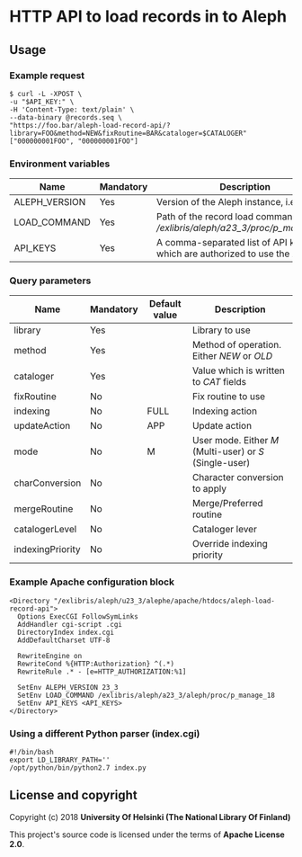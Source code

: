 # HTTP API to load records in to Aleph

## Usage
### Example request
```
$ curl -L -XPOST \
-u "$API_KEY:" \
-H 'Content-Type: text/plain' \
--data-binary @records.seq \
"https://foo.bar/aleph-load-record-api/?library=FOO&method=NEW&fixRoutine=BAR&cataloger=$CATALOGER"
["000000001FOO", "000000001FOO"]
```
### Environment variables
|Name|Mandatory|Description|
| --- | --- | --- |
|ALEPH_VERSION|Yes|Version of the Aleph instance, i.e. *23_3*|
|LOAD_COMMAND|Yes|Path of the record load command, i.e. */exlibris/aleph/a23_3/proc/p_manage_18*|
|API_KEYS|Yes|A comma-separated list of API keys which are authorized to use the API|
### Query parameters
|Name|Mandatory|Default value|Description|
| --- | --- | --- | --- |
|library|Yes||Library to use|
|method|Yes||Method of operation. Either *NEW* or *OLD*|
|cataloger|Yes||Value which is written to *CAT* fields|
|fixRoutine|No||Fix routine to use|
|indexing|No|FULL|Indexing action|
|updateAction|No|APP|Update action|
|mode|No|M|User mode. Either *M* (Multi-user) or *S* (Single-user)|
|charConversion|No||Character conversion to apply|
|mergeRoutine|No||Merge/Preferred routine|
|catalogerLevel|No||Cataloger lever|
|indexingPriority|No||Override indexing priority|
### Example Apache configuration block
```
<Directory "/exlibris/aleph/u23_3/alephe/apache/htdocs/aleph-load-record-api">
  Options ExecCGI FollowSymLinks  
  AddHandler cgi-script .cgi
  DirectoryIndex index.cgi
  AddDefaultCharset UTF-8  
  
  RewriteEngine on
  RewriteCond %{HTTP:Authorization} ^(.*)   
  RewriteRule .* - [e=HTTP_AUTHORIZATION:%1]

  SetEnv ALEPH_VERSION 23_3
  SetEnv LOAD_COMMAND /exlibris/aleph/a23_3/aleph/proc/p_manage_18
  SetEnv API_KEYS <API_KEYS>
</Directory>
```
### Using a different Python parser (index.cgi)
```
#!/bin/bash
export LD_LIBRARY_PATH=''
/opt/python/bin/python2.7 index.py
```
## License and copyright

Copyright (c) 2018 **University Of Helsinki (The National Library Of Finland)**

This project's source code is licensed under the terms of **Apache License 2.0**.
